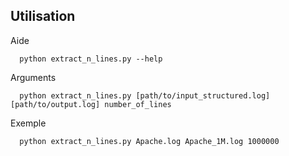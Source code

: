 ## Utilisation

Aide

```
  python extract_n_lines.py --help
```

Arguments
```
  python extract_n_lines.py [path/to/input_structured.log] [path/to/output.log] number_of_lines
```

Exemple
```
  python extract_n_lines.py Apache.log Apache_1M.log 1000000
